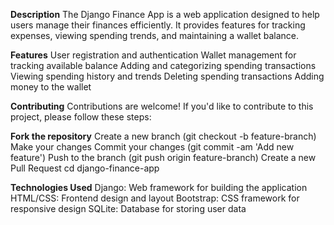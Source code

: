 **Description**
The Django Finance App is a web application designed to help users manage their finances efficiently. It provides features for tracking expenses, viewing spending trends, and maintaining a wallet balance.

**Features**
User registration and authentication
Wallet management for tracking available balance
Adding and categorizing spending transactions
Viewing spending history and trends
Deleting spending transactions
Adding money to the wallet


**Contributing**
Contributions are welcome! If you'd like to contribute to this project, please follow these steps:

**Fork the repository**
Create a new branch (git checkout -b feature-branch)
Make your changes
Commit your changes (git commit -am 'Add new feature')
Push to the branch (git push origin feature-branch)
Create a new Pull Request
cd django-finance-app


**Technologies Used**
Django: Web framework for building the application
HTML/CSS: Frontend design and layout
Bootstrap: CSS framework for responsive design
SQLite: Database for storing user data
